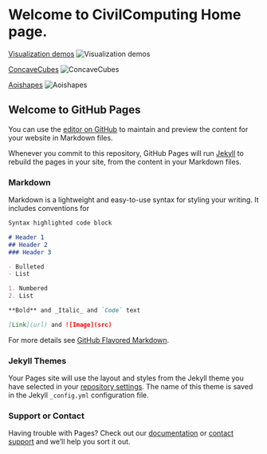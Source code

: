 # Welcome to CivilComputing Home page.

[Visualization demos](http://115.146.89.158/index_real_estate.html)
![Visualization demos](https://i0.wp.com/mingzhaoli.net/wp-content/uploads/2018/08/a.png)

[ConcaveCubes](http://115.146.89.158/ConcaveCubes/)
![ConcaveCubes](https://i0.wp.com/mingzhaoli.net/wp-content/uploads/2018/08/b-1.png)

[Aoishapes](http://aoishapes.com/)
![Aoishapes](https://i0.wp.com/mingzhaoli.net/wp-content/uploads/2018/08/c.png)




## Welcome to GitHub Pages

You can use the [editor on GitHub](https://github.com/rmitbggroup/webpage/edit/master/index.md) to maintain and preview the content for your website in Markdown files.

Whenever you commit to this repository, GitHub Pages will run [Jekyll](https://jekyllrb.com/) to rebuild the pages in your site, from the content in your Markdown files.

### Markdown

Markdown is a lightweight and easy-to-use syntax for styling your writing. It includes conventions for

```markdown
Syntax highlighted code block

# Header 1
## Header 2
### Header 3

- Bulleted
- List

1. Numbered
2. List

**Bold** and _Italic_ and `Code` text

[Link](url) and ![Image](src)
```

For more details see [GitHub Flavored Markdown](https://guides.github.com/features/mastering-markdown/).

### Jekyll Themes

Your Pages site will use the layout and styles from the Jekyll theme you have selected in your [repository settings](https://github.com/rmitbggroup/webpage/settings). The name of this theme is saved in the Jekyll `_config.yml` configuration file.

### Support or Contact

Having trouble with Pages? Check out our [documentation](https://help.github.com/categories/github-pages-basics/) or [contact support](https://github.com/contact) and we’ll help you sort it out.

